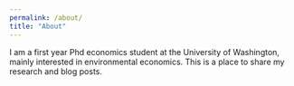 ```yaml
---
permalink: /about/
title: "About"
---
```


I am a first year Phd economics student at the University of Washington, mainly interested in environmental economics. This is a place to share my research and blog posts.